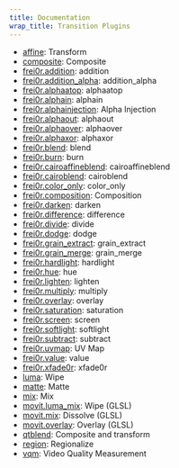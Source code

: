 ```yaml
---
title: Documentation
wrap_title: Transition Plugins
---
```

* [affine](../TransitionAffine): Transform
* [composite](../TransitionComposite): Composite
* [frei0r.addition](../TransitionFrei0r-addition): addition
* [frei0r.addition_alpha](../TransitionFrei0r-addition_alpha): addition_alpha
* [frei0r.alphaatop](../TransitionFrei0r-alphaatop): alphaatop
* [frei0r.alphain](../TransitionFrei0r-alphain): alphain
* [frei0r.alphainjection](../TransitionFrei0r-alphainjection): Alpha Injection
* [frei0r.alphaout](../TransitionFrei0r-alphaout): alphaout
* [frei0r.alphaover](../TransitionFrei0r-alphaover): alphaover
* [frei0r.alphaxor](../TransitionFrei0r-alphaxor): alphaxor
* [frei0r.blend](../TransitionFrei0r-blend): blend
* [frei0r.burn](../TransitionFrei0r-burn): burn
* [frei0r.cairoaffineblend](../TransitionFrei0r-cairoaffineblend): cairoaffineblend
* [frei0r.cairoblend](../TransitionFrei0r-cairoblend): cairoblend
* [frei0r.color_only](../TransitionFrei0r-color_only): color_only
* [frei0r.composition](../TransitionFrei0r-composition): Composition
* [frei0r.darken](../TransitionFrei0r-darken): darken
* [frei0r.difference](../TransitionFrei0r-difference): difference
* [frei0r.divide](../TransitionFrei0r-divide): divide
* [frei0r.dodge](../TransitionFrei0r-dodge): dodge
* [frei0r.grain_extract](../TransitionFrei0r-grain_extract): grain_extract
* [frei0r.grain_merge](../TransitionFrei0r-grain_merge): grain_merge
* [frei0r.hardlight](../TransitionFrei0r-hardlight): hardlight
* [frei0r.hue](../TransitionFrei0r-hue): hue
* [frei0r.lighten](../TransitionFrei0r-lighten): lighten
* [frei0r.multiply](../TransitionFrei0r-multiply): multiply
* [frei0r.overlay](../TransitionFrei0r-overlay): overlay
* [frei0r.saturation](../TransitionFrei0r-saturation): saturation
* [frei0r.screen](../TransitionFrei0r-screen): screen
* [frei0r.softlight](../TransitionFrei0r-softlight): softlight
* [frei0r.subtract](../TransitionFrei0r-subtract): subtract
* [frei0r.uvmap](../TransitionFrei0r-uvmap): UV Map
* [frei0r.value](../TransitionFrei0r-value): value
* [frei0r.xfade0r](../TransitionFrei0r-xfade0r): xfade0r
* [luma](../TransitionLuma): Wipe
* [matte](../TransitionMatte): Matte
* [mix](../TransitionMix): Mix
* [movit.luma_mix](../TransitionMovit-luma_mix): Wipe (GLSL)
* [movit.mix](../TransitionMovit-mix): Dissolve (GLSL)
* [movit.overlay](../TransitionMovit-overlay): Overlay (GLSL)
* [qtblend](../TransitionQtblend): Composite and transform
* [region](../TransitionRegion): Regionalize
* [vqm](../TransitionVqm): Video Quality Measurement
